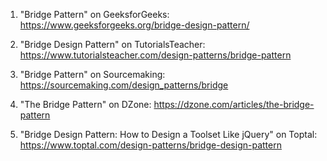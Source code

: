 

1. "Bridge Pattern" on GeeksforGeeks:
https://www.geeksforgeeks.org/bridge-design-pattern/

2. "Bridge Design Pattern" on TutorialsTeacher:
https://www.tutorialsteacher.com/design-patterns/bridge-pattern

3. "Bridge Pattern" on Sourcemaking:
https://sourcemaking.com/design_patterns/bridge

4. "The Bridge Pattern" on DZone:
https://dzone.com/articles/the-bridge-pattern

5. "Bridge Design Pattern: How to Design a Toolset Like jQuery" on Toptal:
https://www.toptal.com/design-patterns/bridge-design-pattern